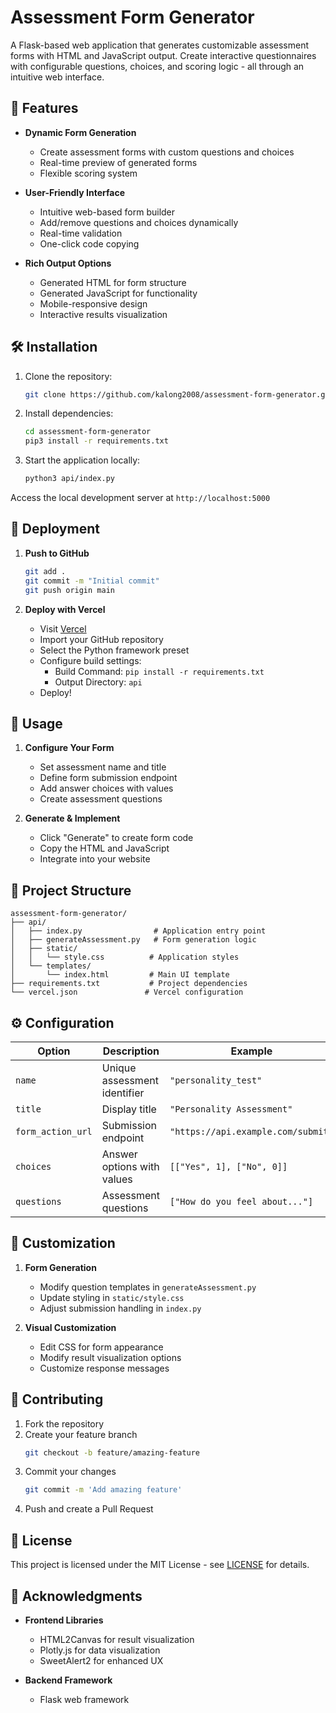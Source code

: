 # Assessment Form Generator

A Flask-based web application that generates customizable assessment forms with HTML and JavaScript output. Create interactive questionnaires with configurable questions, choices, and scoring logic - all through an intuitive web interface.

## 🚀 Features

- **Dynamic Form Generation**
  - Create assessment forms with custom questions and choices
  - Real-time preview of generated forms
  - Flexible scoring system

- **User-Friendly Interface**
  - Intuitive web-based form builder
  - Add/remove questions and choices dynamically
  - Real-time validation
  - One-click code copying

- **Rich Output Options**
  - Generated HTML for form structure
  - Generated JavaScript for functionality
  - Mobile-responsive design
  - Interactive results visualization

## 🛠️ Installation

1. Clone the repository:
   ```bash
   git clone https://github.com/kalong2008/assessment-form-generator.git
   ```

2. Install dependencies:
   ```bash
   cd assessment-form-generator
   pip3 install -r requirements.txt
   ```

3. Start the application locally:
   ```bash
   python3 api/index.py
   ```

Access the local development server at `http://localhost:5000`

## 🚀 Deployment

1. **Push to GitHub**
   ```bash
   git add .
   git commit -m "Initial commit"
   git push origin main
   ```

2. **Deploy with Vercel**
   - Visit [Vercel](https://vercel.com)
   - Import your GitHub repository
   - Select the Python framework preset
   - Configure build settings:
     - Build Command: `pip install -r requirements.txt`
     - Output Directory: `api`
   - Deploy!

## 📖 Usage

1. **Configure Your Form**
   - Set assessment name and title
   - Define form submission endpoint
   - Add answer choices with values
   - Create assessment questions

2. **Generate & Implement**
   - Click "Generate" to create form code
   - Copy the HTML and JavaScript
   - Integrate into your website

## 📁 Project Structure

```
assessment-form-generator/
├── api/
│   ├── index.py                # Application entry point
│   ├── generateAssessment.py   # Form generation logic
│   ├── static/
│   │   └── style.css          # Application styles
│   └── templates/
│       └── index.html         # Main UI template
├── requirements.txt           # Project dependencies
└── vercel.json               # Vercel configuration
```

## ⚙️ Configuration

| Option | Description | Example |
|--------|------------|---------|
| `name` | Unique assessment identifier | `"personality_test"` |
| `title` | Display title | `"Personality Assessment"` |
| `form_action_url` | Submission endpoint | `"https://api.example.com/submit"` |
| `choices` | Answer options with values | `[["Yes", 1], ["No", 0]]` |
| `questions` | Assessment questions | `["How do you feel about..."]` |

## 🔧 Customization

1. **Form Generation**
   - Modify question templates in `generateAssessment.py`
   - Update styling in `static/style.css`
   - Adjust submission handling in `index.py`

2. **Visual Customization**
   - Edit CSS for form appearance
   - Modify result visualization options
   - Customize response messages

## 🤝 Contributing

1. Fork the repository
2. Create your feature branch
   ```bash
   git checkout -b feature/amazing-feature
   ```
3. Commit your changes
   ```bash
   git commit -m 'Add amazing feature'
   ```
4. Push and create a Pull Request

## 📄 License

This project is licensed under the MIT License - see [LICENSE](LICENSE) for details.

## 🙏 Acknowledgments

- **Frontend Libraries**
  - HTML2Canvas for result visualization
  - Plotly.js for data visualization
  - SweetAlert2 for enhanced UX

- **Backend Framework**
  - Flask web framework